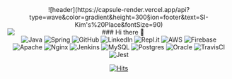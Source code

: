 <div>
<div align="center" style="position=relative">
![header](https://capsule-render.vercel.app/api?type=wave&color=gradient&height=300&section=footer&text=SI-Kim's%20Place&fontSize=90)
</div>
	<div/>
<div align="center" style="position=relative;">
	
<a href="https://github.com/SI-Kim">
  <img align="left" src="https://github-readme-stats.vercel.app/api?username=SI-Kim&count_private=true&show_icons=true&theme=dracula" />
</a>
</div>
<div align="center">
### Hi there 👋
</div>
<div align="center" style="position=relative">
	<img alt="Java" src="https://img.shields.io/badge/java-%23ED8B00.svg?&style=for-the-badge&logo=java&logoColor=white"/>
	<img alt="Spring" src="https://img.shields.io/badge/spring%20-%236DB33F.svg?&style=for-the-badge&logo=spring&logoColor=white"/>
	<img alt="GitHub" src="https://img.shields.io/badge/github%20-%23121011.svg?&style=for-the-badge&logo=github&logoColor=white"/>
	<img alt="LinkedIn" src="https://img.shields.io/badge/linkedin%20-%230077B5.svg?&style=for-the-badge&logo=linkedin&logoColor=white"/>
	<img alt="Repl.it" src="https://img.shields.io/badge/Repl.it%20-%230D101E.svg?&style=for-the-badge&logo=Repl.it&logoColor=white"/>
	<img alt="AWS" src="https://img.shields.io/badge/AWS%20-%23FF9900.svg?&style=for-the-badge&logo=amazon-aws&logoColor=white"/> 
	<img alt="Firebase" src="https://img.shields.io/badge/firebase%20-%23039BE5.svg?&style=for-the-badge&logo=firebase"/>
	<img alt="Apache" src="https://img.shields.io/badge/apache%20-%23D42029.svg?&style=for-the-badge&logo=apache&logoColor=white"/>
	<img alt="Nginx" src="https://img.shields.io/badge/nginx%20-%23009639.svg?&style=for-the-badge&logo=nginx&logoColor=white"/>
	<img alt="Jenkins" src="https://img.shields.io/badge/jenkins%20-%232C5263.svg?&style=for-the-badge&logo=jenkins&logoColor=white"/>
	<img alt="MySQL" src="https://img.shields.io/badge/mysql-%2300f.svg?&style=for-the-badge&logo=mysql&logoColor=white"/>
	<img alt="Postgres" src ="https://img.shields.io/badge/postgres-%23316192.svg?&style=for-the-badge&logo=postgresql&logoColor=white"/>
	<img alt="Oracle" src ="https://img.shields.io/badge/oracle%20-%23F00000.svg?&style=for-the-badge&logo=oracle&logoColor=white" />
	<img alt="TravisCI" src="https://img.shields.io/badge/travisci%20-%232B2F33.svg?&style=for-the-badge&logo=travis&logoColor=white"/>
	<img alt="Jest" src="https://img.shields.io/badge/-jest-%23C21325?&style=for-the-badge&logo=jest&logoColor=white"/>
</div>

<div align=center style="position=relative">
	
  [![Hits](https://hits.seeyoufarm.com/api/count/incr/badge.svg?url=https%3A%2F%2Fgithub.com%2FSI-Kim&count_bg=%233DC8AF&title_bg=%23555555&icon=&icon_color=%23E7E7E7&title=hits&edge_flat=false)](https://hits.seeyoufarm.com)
	
  </div>
  </div>
